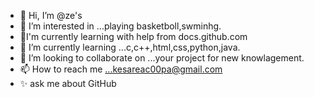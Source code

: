 - 👋 Hi, I’m @ze's
- 👀 I’m interested in ...playing basketboll,swminhg.
- 🌱I'm currently learning with help from docs.github.com
- 🌱 I’m currently learning ...c,c++,html,css,python,java.
- 💞️ I’m looking to collaborate on ...your project for new knowlagement.
- 📫 How to reach me ...kesareac00pa@gmail.com
- ✨ ask me about GitHub

<!---
kesareakku/kesareakku is a special ✨ repository because its `README.md` (this file) appears on your GitHub profile.
You can click the Preview link to take a look at your changes.
--->
